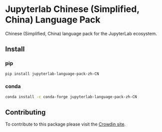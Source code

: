 # Jupyterlab Chinese (Simplified, China) Language Pack

Chinese (Simplified, China) language pack for the JupyterLab ecosystem.

## Install

### pip

```bash
pip install jupyterlab-language-pack-zh-CN
```

### conda

```bash
conda install -c conda-forge jupyterlab-language-pack-zh-CN
```

## Contributing

To contribute to this package please visit the [Crowdin site](https://crowdin.com/project/jupyterlab).
